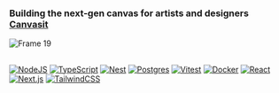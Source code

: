 ### Building the next-gen canvas for artists and designers <a href="https://www.canvasit.design/" target="_blank">Canvasit</a>
![Frame 19](https://github.com/user-attachments/assets/d30fe78b-ce4a-4147-ab4e-c8b17aa86b2f)



##
[![NodeJS](https://img.shields.io/badge/Node.js-6DA55F?logo=node.js&logoColor=white)](#)
[![TypeScript](https://img.shields.io/badge/TypeScript-3178C6?logo=typescript&logoColor=fff)](#)
[![Nest](https://img.shields.io/badge/Nest.js-%23E0234E.svg?logo=nestjs&logoColor=white)](#)
[![Postgres](https://img.shields.io/badge/Postgres-%23316192.svg?logo=postgresql&logoColor=white)](#)
[![Vitest](https://img.shields.io/badge/Vitest-6E9F18?logo=vitest&logoColor=fff)](#)
[![Docker](https://img.shields.io/badge/Docker-2496ED?logo=docker&logoColor=fff)](#)
[![React](https://img.shields.io/badge/React-%2320232a.svg?logo=react&logoColor=%2361DAFB)](#)
[![Next.js](https://img.shields.io/badge/Next.js-black?logo=next.js&logoColor=white)](#)
[![TailwindCSS](https://img.shields.io/badge/Tailwind%20CSS-%2338B2AC.svg?logo=tailwind-css&logoColor=white)](#)
